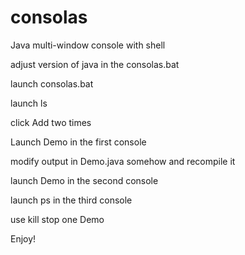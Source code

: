 # consolas
Java multi-window console with shell

adjust version of java in the consolas.bat

launch consolas.bat

launch ls

click Add two times

Launch Demo in the first console

modify output in Demo.java somehow and recompile it

launch Demo in the second console

launch ps in the third console

use kill stop one Demo

Enjoy!
